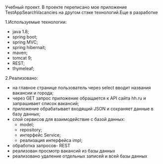 Учебный проект. В проекте переписано мое приложение TestAppSearchVacancies на другом стэке технологий.Еще в разработке

1.Используемые технологии:
- java 1.8;
- spring boot;
- spring MVC;
- spring hibernait;
- maven;
- tomcat 9;
- REST;
- thymeleaf;

2.Реализовано:
- на главное странице пользователь через select вводит названия вакансии и города;
- через GET запрос приложение обращается к API сайта hh.ru и запрашивает список вакансий;
- приложение обрабатывает входящий JSON и сохраняет данные в базу данных;
- слой сервисов для взаимодействие с базой данных:
    - model;
    - repository;
    - интерфейс Service;
    - реализация интерфейса impl;
- обработка запросов- REST
- реализован просмотр вакансий из базы данных
- реализовано удаление отдельных записей и всей базы данных
